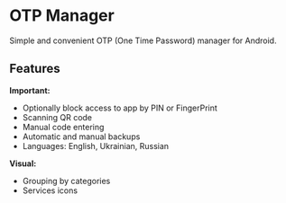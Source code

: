 # OTP Manager

Simple and convenient OTP (One Time Password) manager for Android.

## Features

**Important:**
* Optionally block access to app by PIN or FingerPrint
* Scanning QR code
* Manual code entering
* Automatic and manual backups
* Languages: English, Ukrainian, Russian

**Visual:**
* Grouping by categories
* Services icons